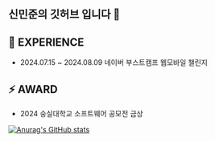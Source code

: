 ## 신민준의 깃허브 입니다 👋


## 🔭 EXPERIENCE
+ 2024.07.15 ~ 2024.08.09 네이버 부스트캠프 웹모바일 챌린지

## ⚡ AWARD
+ 2024 숭실대학교 소프트웨어 공모전 금상
<!-- 🌱 I’m currently learning ...
- 👯 I’m looking to collaborate on ...
- 🤔 I’m looking for help with ...
- 💬 Ask me about ...
- 📫 How to reach me: ...
- 😄 Pronouns: ...-->


[![Anurag's GitHub stats](https://github-readme-stats.vercel.app/api?username=jun011026)](https://github.com/anuraghazra/github-readme-stats)
